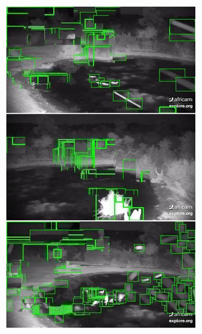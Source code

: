 ![20200630-231830-234835](in/20200630/20200630-231830-234835_0_.jpg)
![20200630-234840-000000](in/20200630/20200630-234840-000000_0_.jpg)
![20200701-000005-003010](in/20200701/20200701-000005-003010_0_.jpg)
